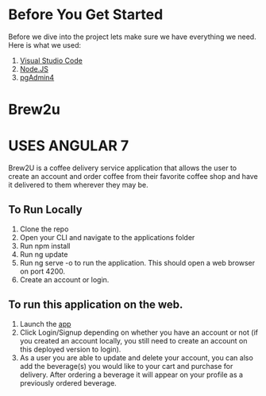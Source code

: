 # Before You Get Started
Before we dive into the project lets make sure we have everything we need.
Here is what we used:
1. [Visual Studio Code](https://code.visualstudio.com/download)
2. [Node.JS](https://nodejs.org/en/download/)
3. [pgAdmin4](https://www.pgadmin.org/download/)


# Brew2u

# USES ANGULAR 7

Brew2U is a coffee delivery service application that allows the user to create an account and order coffee from their favorite coffee shop and have it delivered to them wherever they may be.

## To Run Locally

1. Clone the repo
2. Open your CLI and navigate to the applications folder
3. Run npm install
4. Run ng update
5. Run ng serve -o to run the application. This should open a web browser on port 4200.
6. Create an account or login.

## To run this application on the web.

1. Launch the [app](https://brew2uclient.herokuapp.com/)
2. Click Login/Signup depending on whether you have an account or not (if you created an account locally, you still need to create an      account on this deployed version to login).
3. As a user you are able to update and delete your account, you can also add the beverage(s) you would like to your cart and purchase      for delivery. After ordering a beverage it will appear on your profile as a previously ordered beverage.

